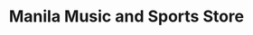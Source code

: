 ---
title: "Manila Music and Sports Store"
url: /manila/manila-music-and-sports-store/
shop: Sport
---